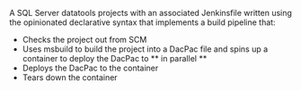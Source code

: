 A SQL Server datatools projects with an associated Jenkinsfile written using the opinionated declarative syntax that implements a build pipeline that:

- Checks the project out from SCM
- Uses msbuild to build the project into a DacPac file and spins up a container to deploy the DacPac to ** in parallel **
- Deploys the DacPac to the container
- Tears down the container
